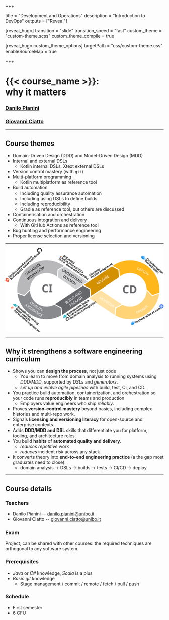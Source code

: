 +++

title = "Development and Operations"
description = "Introduction to DevOps"
outputs = ["Reveal"]

[reveal_hugo]
transition = "slide"
transition_speed = "fast"
custom_theme = "custom-theme.scss"
custom_theme_compile = true

[reveal_hugo.custom_theme_options]
targetPath = "css/custom-theme.css"
enableSourceMap = true

+++

# {{< course_name >}}:<br> why it matters

### [Danilo Pianini](mailto:danilo.pianini@unibo.it)
### [Giovanni Ciatto](mailto:giovanni.ciatto@unibo.it)


---

## Course themes

* Domain-Driven Design (DDD) and Model-Driven Design (MDD)
* Internal and external DSLs
    * Kotlin internal DSLs, Xtext external DSLs
* Version control mastery (with `git`)
* Multi-platform programming
    * Kotlin multiplatform as reference tool
* Build automation
    * Including quality assurance automation
    * Including using DSLs to define builds
    * Including reproducibility
    * Gradle as reference tool, but others are discussed
* Containerisation and orchestration
* Continuous integration and delivery
    * With GitHub Actions as reference tool
* Bug hunting and performance engineering
* Proper license selection and versioning

---

![](another-ci-cd.svg)

---

## Why it strengthens a software engineering curriculum

* Shows you can **design the process**, not just code
    * You learn to move from domain analysis to running systems using *DDD/MDD*, supported by *DSLs* and *generators*.
    * *set up and evolve agile pipelines* with build, test, CI, and CD.
* You practice build automation, containerization, and orchestration so your code runs **reproducibly** in teams and production
     * Employers value engineers who ship *reliably*.
* Proves **version-control mastery** beyond basics, including complex histories and multi-repo work.
* Signals **licensing and versioning literacy** for open-source and enterprise contexts.
* Adds **DDD/MDD and DSL** skills that differentiate you for platform, tooling, and architecture roles.
* You build **habits** of **automated quality and delivery**.
    * *reduces repetitive* work
    * *reduces* incident *risk* across any stack
* It converts theory into **end-to-end engineering practice** (a the gap most graduates need to close):
    * domain analysis → DSLs → builds → tests → CI/CD → deploy


---

## Course details

### Teachers

* Danilo Pianini -- [danilo.pianini@unibo.it](mailto:danilo.pianini@unibo.it)
* Giovanni Ciatto -- [giovanni.ciatto@unibo.it](mailto:giovanni.ciatto@unibo.it)

### Exam

Project, can be shared with other courses: the required techniques are orthogonal to any software system.

### Prerequisites

* *Java* or *C#* knowledge, *Scala* is a plus
* *Basic git* knowledge
    * Stage management / commit / remote / fetch / pull / push

### Schedule

* First semester
* 6 CFU
